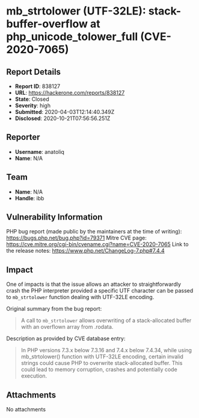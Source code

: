# mb_strtolower (UTF-32LE): stack-buffer-overflow at php_unicode_tolower_full (CVE-2020-7065)

## Report Details
- **Report ID**: 838127
- **URL**: https://hackerone.com/reports/838127
- **State**: Closed
- **Severity**: high
- **Submitted**: 2020-04-03T12:14:40.349Z
- **Disclosed**: 2020-10-21T07:56:56.251Z

## Reporter
- **Username**: anatoliq
- **Name**: N/A

## Team
- **Name**: N/A
- **Handle**: ibb

## Vulnerability Information
PHP bug report (made public by the maintainers at the time of writing): https://bugs.php.net/bug.php?id=79371
Mitre CVE page: https://cve.mitre.org/cgi-bin/cvename.cgi?name=CVE-2020-7065
Link to the release notes: https://www.php.net/ChangeLog-7.php#7.4.4

## Impact

One of impacts is that the issue allows an attacker to straightforwardly crash the PHP interpreter provided a specific UTF character can be passed to `mb_strtolower` function dealing with UTF-32LE encoding. 

Original summary from the bug report:
> A call to `mb_strtolower` allows overwriting of a stack-allocated buffer with an overflown array from .rodata.

Description as provided by CVE database entry:
> In PHP versions 7.3.x below 7.3.16 and 7.4.x below 7.4.34, while using mb_strtolower() function with UTF-32LE encoding, certain invalid strings could cause PHP to overwrite stack-allocated buffer. This could lead to memory corruption, crashes and potentially code execution.

## Attachments
No attachments
